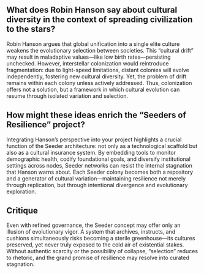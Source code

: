 ## What does Robin Hanson say about cultural diversity in the context of spreading civilization to the stars?
Robin Hanson argues that global unification into a single elite culture weakens the evolutionary selection between societies. This “cultural drift” may result in maladaptive values—like low birth rates—persisting unchecked. However, interstellar colonization would reintroduce fragmentation: due to light-speed limitations, distant colonies will evolve independently, fostering new cultural diversity. Yet, the problem of drift remains within each colony unless actively addressed. Thus, colonization offers not a solution, but a framework in which cultural evolution can resume through isolated variation and selection.

## How might these ideas enrich the “Seeders of Resilience” project?
Integrating Hanson’s perspective into your project highlights a crucial function of the Seeder architecture: not only as a technological scaffold but also as a cultural insurance system. By embedding tools to monitor demographic health, codify foundational goals, and diversify institutional settings across nodes, Seeder networks can resist the internal stagnation that Hanson warns about. Each Seeder colony becomes both a repository and a generator of cultural variation—maintaining resilience not merely through replication, but through intentional divergence and evolutionary exploration.

## Critique
Even with refined governance, the Seeder concept may offer only an illusion of evolutionary vigor. A system that archives, instructs, and cushions simultaneously risks becoming a sterile greenhouse—its cultures preserved, yet never truly exposed to the cold air of existential stakes. Without authentic scarcity or the possibility of collapse, “selection” reduces to rhetoric, and the grand promise of resilience may resolve into curated stagnation.
